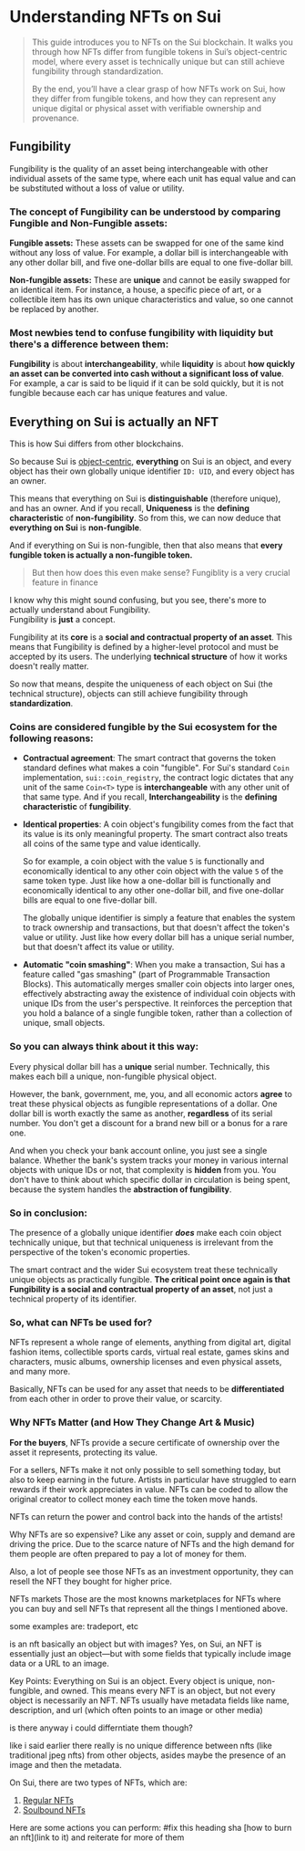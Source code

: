# Understanding NFTs on Sui

>This guide introduces you to NFTs on the Sui blockchain. It walks you through how NFTs differ from fungible tokens in Sui’s object-centric model, where every asset is technically unique but can still achieve fungibility through standardization.
>
>By the end, you’ll have a clear grasp of how NFTs work on Sui, how they differ from fungible tokens, and how they can represent any unique digital or physical asset with verifiable ownership and provenance.


## Fungibility
Fungibility is the quality of an asset being interchangeable with other individual assets of the same type, where each unit has equal value and can be substituted without a loss of value or utility.

### The concept of Fungibility can be understood by comparing Fungible and Non-Fungible assets: 

**Fungible assets:** These assets can be swapped for one of the same kind without any loss of value. For example, a dollar bill is interchangeable with any other dollar bill, and five one-dollar bills are equal to one five-dollar bill.  

**Non-fungible assets:** These are **unique** and cannot be easily swapped for an identical item. For instance, a house, a specific piece of art, or a collectible item has its own unique characteristics and value, so one cannot be replaced by another. 


### Most newbies tend to confuse fungibility with liquidity but there's a difference between them:

**Fungibility** is about **interchangeability**, while **liquidity** is about **how quickly an asset can be converted into cash without a significant loss of value**. For example, a car is said to be liquid if it can be sold quickly, but it is not fungible because each car has unique features and value. 

## Everything on Sui is actually an NFT
This is how Sui differs from other blockchains. 

So because Sui is [object-centric](), **everything** on Sui is an object, and every object has their own globally unique identifier `ID: UID`, and every object has an owner.

This means that everything on Sui is **distinguishable** (therefore unique), and has an owner. And if you recall, **Uniqueness** is the **defining characteristic** of **non-fungibility**. So from this, we can now deduce that **everything on Sui** is **non-fungible**.

And if everything on Sui is non-fungible, then that also means that **every fungible token is actually a non-fungible token.**

> But then how does this even make sense? Fungiblity is a very crucial feature in finance

I know why this might sound confusing, but you see, there's more to actually understand about Fungibility. <br>Fungibility is **just** a concept.

Fungibility at its **core** is a **social and contractual property of an asset**. This means that Fungibility is defined by a higher-level protocol and must be accepted by its users. The underlying **technical structure** of how it works doesn't really matter.

So now that means, despite the uniqueness of each object on Sui (the technical structure), objects can still achieve fungibility through **standardization**.

### Coins are considered fungible by the Sui ecosystem for the following reasons:


- **Contractual agreement**: The smart contract that governs the token standard defines what makes a coin "fungible". For Sui's standard `Coin` implementation, `sui::coin_registry`, the contract logic dictates that any unit of the same `Coin<T>` type is **interchangeable** with any other unit of that same type. And if you recall, **Interchangeability** is the **defining characteristic** of **fungibility**.

- **Identical properties**: A coin object's fungibility comes from the fact that its value is its only meaningful property. The smart contract also treats all coins of the same type and value identically. 

    So for example, a coin object with the value `5` is functionally and economically identical to any other coin object with the value `5` of the same token type. Just like how a one-dollar bill is functionally and economically identical to any other one-dollar bill, and five one-dollar bills are equal to one five-dollar bill. 

    The globally unique identifier is simply a feature that enables the system to track ownership and transactions, but that doesn't affect the token's value or utility. Just like how every dollar bill has a unique serial number, but that doesn't affect its value or utility.

- **Automatic "coin smashing"**: When you make a transaction, Sui has a feature called "gas smashing" (part of Programmable Transaction Blocks). This automatically merges smaller coin objects into larger ones, effectively abstracting away the existence of individual coin objects with unique IDs from the user's perspective. It reinforces the perception that you hold a balance of a single fungible token, rather than a collection of unique, small objects.


### So you can always think about it this way:

Every physical dollar bill has a **unique** serial number. Technically, this makes each bill a unique, non-fungible physical object.

However, the bank, government, me, you, and all economic actors **agree** to treat these physical objects as fungible representations of a dollar. One dollar bill is worth exactly the same as another, **regardless** of its serial number. You don't get a discount for a brand new bill or a bonus for a rare one.

And when you check your bank account online, you just see a single balance. Whether the bank's system tracks your money in various internal objects with unique IDs or not, that complexity is **hidden** from you. You don't have to think about which specific dollar in circulation is being spent, because the system handles the **abstraction of fungibility**. 

### So in conclusion:

The presence of a globally unique identifier ***does*** make each coin object technically unique, but that technical uniqueness is irrelevant from the perspective of the token's economic properties. 

The smart contract and the wider Sui ecosystem treat these technically unique objects as practically fungible. **The critical point once again is that Fungibility is a social and contractual property of an asset**, not just a technical property of its identifier. 



### So, what can NFTs be used for?
NFTs represent a whole range of elements, anything from digital art, digital fashion items, collectible sports cards, virtual real estate, games skins and characters, music albums, ownership licenses and even physical assets, and many more. 

Basically, NFTs can be used for any asset that needs to be **differentiated** from each other in order to prove their value, or scarcity.


### Why NFTs Matter (and How They Change Art & Music)

**For the buyers**, NFTs provide a secure certificate of ownership over the asset it represents, protecting its value.

For a sellers, NFTs make it not only possible to sell something today, but also to keep earning in the future. Artists in particular have struggled to earn rewards if their work appreciates in value. NFTs can be coded to allow the original creator to collect money each time the token move hands.

NFTs can return the power and control back into the hands of the artists!

Why NFTs are so expensive?
Like any asset or coin, supply and demand are driving the price. Due to the scarce nature of NFTs and the high demand for them people are often prepared to pay a lot of money for them.

Also, a lot of people see those NFTs as an investment opportunity, they can resell the NFT they bought for higher price.

NFTs markets
Those are the most knowns marketplaces for NFTs where you can buy and sell NFTs that represent all the things I mentioned above.

some examples are: tradeport, etc

is an nft basically an object but with images?
Yes, on Sui, an NFT is essentially just an object—but with some fields that typically include image data or a URL to an image.

Key Points:
Everything on Sui is an object. Every object is unique, non-fungible, and owned. This means every NFT is an object, but not every object is necessarily an NFT.
NFTs usually have metadata fields like name, description, and url (which often points to an image or other media)

is there anyway i could differntiate them though?

like i said earlier there really is no unique difference between nfts (like traditional jpeg nfts) from other objects, asides maybe the presence of an image and then the metadata.


On Sui, there are two types of NFTs, which are:

1. [Regular NFTs]()
2. [Soulbound NFTs]()


Here are some actions you can perform: #fix this heading sha
[how to burn an nft](link to it) and reiterate for more of them